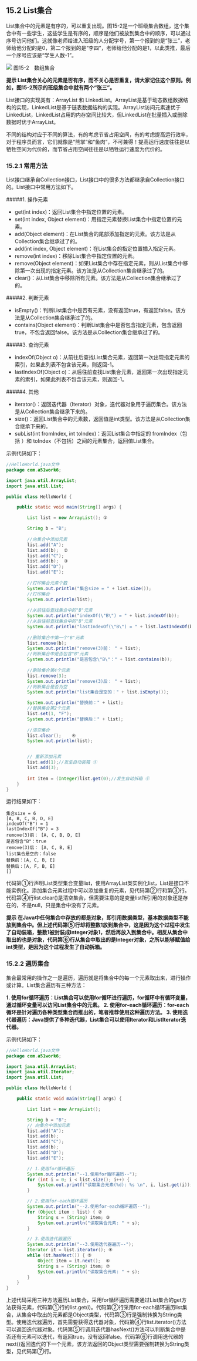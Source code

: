 ## 15.2 List集合

List集合中的元素是有序的，可以重复出现。图15-2是一个班级集合数组，这个集合中有一些学生，这些学生是有序的，顺序是他们被放到集合中的顺序，可以通过序号访问他们。这就像老师给进入班级的人分配学号，第一个报到的是“张三”，老师给他分配的是0，第二个报到的是“李四”，老师给他分配的是1，以此类推，最后一个序号应该是“学生人数-1”。

![](/assets/15-2.jpg)
图15-2　数组集合

**提示 List集合关心的元素是否有序，而不关心是否重复，请大家记住这个原则。例如，图15-2所示的班级集合中就有两个“张三”。**

List接口的实现类有：ArrayList 和 LinkedList。ArrayList是基于动态数组数据结构的实现，LinkedList是基于链表数据结构的实现。ArrayList访问元素速优于LinkedList，LinkedList占用的内存空间比较大，但LinkedList在批量插入或删除数据时优于ArrayList。

不同的结构对应于不同的算法，有的考虑节省占用空间，有的考虑提高运行效率，对于程序员而言，它们就像是“熊掌”和“鱼肉”，不可兼得！提高运行速度往往是以牺牲空间为代价的，而节省占用空间往往是以牺牲运行速度为代价的。

### 15.2.1 常用方法

List接口继承自Collection接口，List接口中的很多方法都继承自Collection接口的。List接口中常用方法如下。

#####1.  操作元素

*   get(int index)：返回List集合中指定位置的元素。
*   set(int index, Object element)：用指定元素替换List集合中指定位置的元素。
*   add(Object element)：在List集合的尾部添加指定的元素。该方法是从Collection集合继承过了的。
*   add(int index, Object element)：在List集合的指定位置插入指定元素。
*   remove(int index)：移除List集合中指定位置的元素。
*   remove(Object element)：如果List集合中存在指定元素，则从List集合中移除第一次出现的指定元素。该方法是从Collection集合继承过了的。
*   clear()：从List集合中移除所有元素。该方法是从Collection集合继承过了的。

#####2.  判断元素

*   isEmpty()：判断List集合中是否有元素，没有返回true，有返回false。该方法是从Collection集合继承过了的。
*   contains(Object element)：判断List集合中是否包含指定元素，包含返回true，不包含返回false。该方法是从Collection集合继承过了的。

#####3.  查询元素

*   indexOf(Object o)：从前往后查找List集合元素，返回第一次出现指定元素的索引，如果此列表不包含该元素，则返回-1。
*   lastIndexOf(Object o)：从后往前查找List集合元素，返回第一次出现指定元素的索引，如果此列表不包含该元素，则返回-1。

#####4.  其他

*   iterator()：返回迭代器（Iterator）对象，迭代器对象用于遍历集合。该方法是从Collection集合继承下来的。
*   size()：返回List集合中的元素数，返回值是int类型。该方法是从Collection集合继承下来的。
*   subList(int fromIndex, int toIndex)：返回List集合中指定的 fromIndex（包括 ）和 toIndex（不包括）之间的元素集合，返回值List集合。

示例代码如下：

```java
//HelloWorld.java文件
package com.a51work6;

import java.util.ArrayList;
import java.util.List;

public class HelloWorld {

	public static void main(String[] args) {

		List list = new ArrayList(); ①

		String b = "B";
		
		//向集合中添加元素
		list.add("A");
		list.add(b);  ②
		list.add("C");
		list.add(b);  ③
		list.add("D");
		list.add("E");
		
		//打印集合元素个数
		System.out.println("集合size = " + list.size());
		//打印集合
		System.out.println(list);
		
		//从前往后查找集合中的"B"元素
		System.out.println("indexOf(\"B\") = " + list.indexOf(b));
		//从后往前查找集合中的"B"元素
		System.out.println("lastIndexOf(\"B\") = " + list.lastIndexOf(b));
		
		//删除集合中第一个"B"元素
		list.remove(b);		
		System.out.println("remove(3)前： " + list);
		//判断集合中是否包含"B"元素
		System.out.println("是否包含\"B\"：" + list.contains(b));	
		
		//删除集合第4个元素
		list.remove(3);
		System.out.println("remove(3)后： " + list);
		//判断集合是否为空
		System.out.println("list集合是空的：" + list.isEmpty());

		System.out.println("替换前：" + list);
		//替换集合第2个元素
		list.set(1, "F");
		System.out.println("替换后：" + list);
		
		//清空集合
		list.clear();	 ④
		System.out.println(list);


		// 重新添加元素
		list.add(1);//发生自动装箱 ⑤
		list.add(3);
			
		int item = (Integer)list.get(0);//发生自动拆箱 ⑥
	}
}
```

运行结果如下：

	集合size = 6
	[A, B, C, B, D, E]
	indexOf("B") = 1
	lastIndexOf("B") = 3
	remove(3)前： [A, C, B, D, E]
	是否包含"B"：true
	remove(3)后： [A, C, B, E]
	list集合是空的：false
	替换前：[A, C, B, E]
	替换后：[A, F, B, E]
	[]

代码第①行声明List类型集合变量list，使用ArrayList类实例化list，List是接口不能实例化。添加集合元素过程中可以添加重复的元素，见代码第②行和第③行。代码第④行list.clear()是清空集合，但需要注意的是变量list所引用的对象还是存在的，不是null，只是集合中没有了元素。

**提示 在Java中任何集合中存放的都是对象，即引用数据类型，基本数据类型不能放到集合中。但上述代码第⑤行却将整数1放到集合中，这是因为这个过程中发生了自动装箱，整数1被封装成Integer对象1，然后再放入到集合中。相反从集合中取出的也是对象，代码第⑥行从集合中取出的是Integer对象，之所以能够赋值给int类型，是因为这个过程发生了自动拆箱。**

### 15.2.2 遍历集合

集合最常用的操作之一是遍历，遍历就是将集合中的每一个元素取出来，进行操作或计算。List集合遍历有三种方法：

**1.  使用for循环遍历：List集合可以使用for循环进行遍历，for循环中有循环变量，通过循环变量可以访问List集合中的元素。
2.  使用for-each循环遍历：for-each循环是针对遍历各种类型集合而推出的，笔者推荐使用这种遍历方法。
3.  使用迭代器遍历：Java提供了多种迭代器，List集合可以使用Iterator和ListIterator迭代器。**

示例代码如下：

```java
//HelloWorld.java文件
package com.a51work6;

import java.util.ArrayList;
import java.util.Iterator;
import java.util.List;

public class HelloWorld {

	public static void main(String[] args) {

		List list = new ArrayList();

		String b = "B";
		// 向集合中添加元素
		list.add("A");
		list.add(b);
		list.add("C");
		list.add(b);
		list.add("D");
		list.add("E");

		// 1.使用for循环遍历
		System.out.println("--1.使用for循环遍历--");
		for (int i = 0; i < list.size(); i++) {
			System.out.printf("读取集合元素(%d): %s \n", i, list.get(i)); ①
		}

		// 2.使用for-each循环遍历
		System.out.println("--2.使用for-each循环遍历--");
		for (Object item : list) { ②
			String s = (String) item; ③
			System.out.println("读取集合元素: " + s);
		}

		// 3.使用迭代器遍历
		System.out.println("--3.使用迭代器遍历--");
		Iterator it = list.iterator(); ④
		while (it.hasNext()) { ⑤
			Object item = it.next();  ⑥
			String s = (String) item; ⑦
			System.out.println("读取集合元素: " + s);
		}
	}
}
```

上述代码采用三种方法遍历List集合，采用for循环遍历需要通过List集合的get方法获得元素，代码第①行的list.get(i)。代码第②行采用for-each循环遍历list集合，从集合中取出的元素都是Object类型，代码第③行是强制转换为String类型。使用迭代器遍历，首先需要获得迭代器对象，代码第④行list.iterator()方法可以返回迭代器对象。代码第⑤行调用迭代器hasNext()方法可以判断集合中是否还有元素可以迭代，有返回true，没有返回false。代码第⑥行调用迭代器的next()返回迭代的下一个元素，该方法返回的Object类型需要强制转换为String类型，见代码第⑦行。